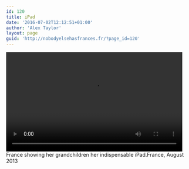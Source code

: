 ```yaml
---
id: 120
title: iPad
date: '2016-07-02T12:12:51+01:00'
author: 'Alex Taylor'
layout: page
guid: 'http://nobodyelsehasfrances.fr/?page_id=120'
---
```


<div class="wp-video" style="width: 480px;"><video class="wp-video-shortcode" controls="controls" height="272" id="video-120-12" preload="metadata" width="480"><source src="http://nobodyelsehasfrances.fr/wp-content/uploads/2016/07/Bertie-Frances-and-Marianne-iPad.m4v?_=12" type="video/mp4"></source><http://nobodyelsehasfrances.fr/wp-content/uploads/2016/07/Bertie-Frances-and-Marianne-iPad.m4v></video></div>  
France showing her grandchildren her indispensable iPad.France, August 2013 